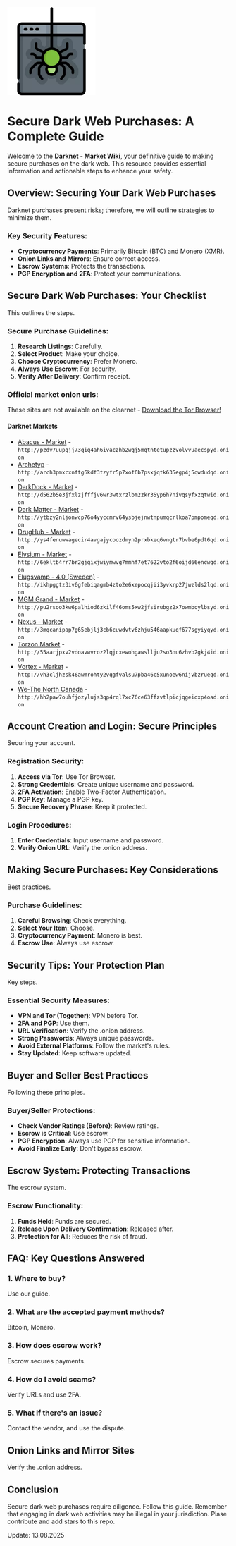 <img src="/exports/see.webp" width="200">

# Secure Dark Web Purchases: A Complete Guide

Welcome to the **Darknet - Market Wiki**, your definitive guide to making secure purchases on the dark web. This resource provides essential information and actionable steps to enhance your safety.

## Overview: Securing Your Dark Web Purchases

Darknet purchases present risks; therefore, we will outline strategies to minimize them.

### Key Security Features:
-   **Cryptocurrency Payments**: Primarily Bitcoin (BTC) and Monero (XMR).
-   **Onion Links and Mirrors**: Ensure correct access.
-   **Escrow Systems**: Protects the transactions.
-   **PGP Encryption and 2FA**: Protect your communications.

## Secure Dark Web Purchases: Your Checklist

This outlines the steps.

### Secure Purchase Guidelines:
1.  **Research Listings**: Carefully.
2.  **Select Product**: Make your choice.
3.  **Choose Cryptocurrency**: Prefer Monero.
4.  **Always Use Escrow**: For security.
5.  **Verify After Delivery**: Confirm receipt.

### Official market onion urls:
These sites are not available on the clearnet - [Download the Tor Browser!](https://www.torproject.org/download/)

#### Darknet Markets

*   [Abacus - Market](http://pzdv7uupqjj73qiq4ah6ivaczhb2wgj5mqtntetupzzvolvvuaecspyd.onion) - `http://pzdv7uupqjj73qiq4ah6ivaczhb2wgj5mqtntetupzzvolvvuaecspyd.onion`
*   [Archetyp](@archetyp) - `http://arch3pmxcxnftg6kdf3tzyfr5p7xof6b7psxjqtk635egp4j5qwdudqd.onion`
*   [DarkDock - Market](http://d562b5e3jfxlzjfffjv6wr3wtxrzlbm2zkr35yp6h7nivqsyfxzqtwid.onion) - `http://d562b5e3jfxlzjfffjv6wr3wtxrzlbm2zkr35yp6h7nivqsyfxzqtwid.onion`
*   [Dark Matter - Market](http://ytbzy2nljonwcp76o4yyccmrv64ysbjejnwtnpumqcrlkoa7pmpomeqd.onion) - `http://ytbzy2nljonwcp76o4yyccmrv64ysbjejnwtnpumqcrlkoa7pmpomeqd.onion`
*   [DrugHub - Market](http://ys4fenuwwagecir4avgajycoozdmyn2prxbkeq6vngtr7bvbe6pdt6qd.onion) - `http://ys4fenuwwagecir4avgajycoozdmyn2prxbkeq6vngtr7bvbe6pdt6qd.onion`
*   [Elysium - Market](http://6ekltb4rr7br2gjqixjwiymwvg7mmhf7et7622vto2f6oijd66encwqd.onion) - `http://6ekltb4rr7br2gjqixjwiymwvg7mmhf7et7622vto2f6oijd66encwqd.onion`
*   [Flugsvamp - 4.0 (Sweden)](http://ikhpggtz3iv6gfebiqagmb4zto2e6xepocqjii3yvkrp27jwzlds2lqd.onion) - `http://ikhpggtz3iv6gfebiqagmb4zto2e6xepocqjii3yvkrp27jwzlds2lqd.onion`
*   [MGM Grand - Market](http://pu2rsoo3kw6palhiod6zkilf46oms5xw2jfsirubgz2x7owmboylbsyd.onion) - `http://pu2rsoo3kw6palhiod6zkilf46oms5xw2jfsirubgz2x7owmboylbsyd.onion`
*   [Nexus - Market](http://3mqcanipap7g65ebjlj3cb6cuwdvtv6zhju546aapkuqf677sgyiyqyd.onion) - `http://3mqcanipap7g65ebjlj3cb6cuwdvtv6zhju546aapkuqf677sgyiyqyd.onion`
*   [Torzon Market](http://55aarjpxv2vdoavwvroz2lqjcxewohgawsllju2so3nu6zhvb2gkj4id.onion) - `http://55aarjpxv2vdoavwvroz2lqjcxewohgawsllju2so3nu6zhvb2gkj4id.onion`
*   [Vortex - Market](http://vh3cljhzsk46awmrohty2vqgfvalsu7pba46c5xunoew6nijvbzrueqd.onion) - `http://vh3cljhzsk46awmrohty2vqgfvalsu7pba46c5xunoew6nijvbzrueqd.onion`
*   [We-The North Canada](http://hh2paw7ouhfjozylujs3qp4rql7xc76ce63ffzvtlpicjqgeiqxp4oad.onion) - `http://hh2paw7ouhfjozylujs3qp4rql7xc76ce63ffzvtlpicjqgeiqxp4oad.onion`

## Account Creation and Login: Secure Principles

Securing your account.

### Registration Security:
1.  **Access via Tor**: Use Tor Browser.
2.  **Strong Credentials**: Create unique username and password.
3.  **2FA Activation**: Enable Two-Factor Authentication.
4.  **PGP Key**: Manage a PGP key.
5.  **Secure Recovery Phrase**: Keep it protected.

### Login Procedures:
1.  **Enter Credentials**: Input username and password.
2.  **Verify Onion URL**: Verify the .onion address.

## Making Secure Purchases: Key Considerations

Best practices.

### Purchase Guidelines:
1.  **Careful Browsing**: Check everything.
2.  **Select Your Item**: Choose.
3.  **Cryptocurrency Payment**: Monero is best.
4.  **Escrow Use**: Always use escrow.

## Security Tips: Your Protection Plan

Key steps.

### Essential Security Measures:
-   **VPN and Tor (Together)**: VPN before Tor.
-   **2FA and PGP**: Use them.
-   **URL Verification**: Verify the .onion address.
-   **Strong Passwords**: Always unique passwords.
-   **Avoid External Platforms**: Follow the market's rules.
-   **Stay Updated**: Keep software updated.

## Buyer and Seller Best Practices

Following these principles.

### Buyer/Seller Protections:
-   **Check Vendor Ratings (Before)**: Review ratings.
-   **Escrow is Critical**: Use escrow.
-   **PGP Encryption**: Always use PGP for sensitive information.
-   **Avoid Finalize Early**: Don't bypass escrow.

## Escrow System: Protecting Transactions

The escrow system.

### Escrow Functionality:
1.  **Funds Held**: Funds are secured.
2.  **Release Upon Delivery Confirmation**: Released after.
3.  **Protection for All**: Reduces the risk of fraud.

## FAQ: Key Questions Answered

### 1. Where to buy?
Use our guide.

### 2. What are the accepted payment methods?
Bitcoin, Monero.

### 3. How does escrow work?
Escrow secures payments.

### 4. How do I avoid scams?
Verify URLs and use 2FA.

### 5. What if there's an issue?
Contact the vendor, and use the dispute.

## Onion Links and Mirror Sites

Verify the .onion address.

## Conclusion

Secure dark web purchases require diligence. Follow this guide. Remember that engaging in dark web activities may be illegal in your jurisdiction.
Plase contribute and add stars to this repo.











Update:  13.08.2025